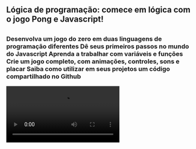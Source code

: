 ## Lógica de programação: comece em lógica com o jogo Pong e Javascript!
##
<div>
<H3>Desenvolva um jogo do zero em duas linguagens de programação diferentes
Dê seus primeiros passos no mundo do Javascript
Aprenda a trabalhar com variáveis e funções
Crie um jogo completo, com animações, controles, sons e placar
Saiba como utilizar em seus projetos um código compartilhado no Github</H3>

![vodeo-jogo-pong](https://github.com/danielecox/pong/blob/master/video.mp4)

</div>